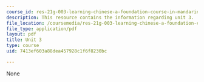 ```yaml
---
course_id: res-21g-003-learning-chinese-a-foundation-course-in-mandarin-spring-2011
description: This resource contains the information regarding unit 3.
file_location: /coursemedia/res-21g-003-learning-chinese-a-foundation-course-in-mandarin-spring-2011/7413ef603a88dea457928c1f6f8230bc_MITRES_21G_003S11_unit03.pdf
file_type: application/pdf
layout: pdf
title: Unit 3
type: course
uid: 7413ef603a88dea457928c1f6f8230bc

---
```

None